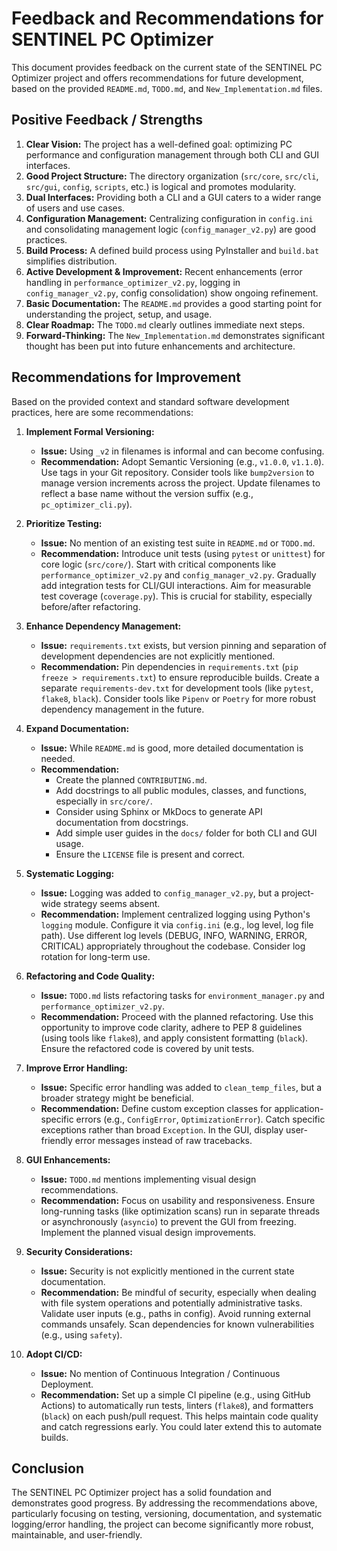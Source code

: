 # Feedback and Recommendations for SENTINEL PC Optimizer

This document provides feedback on the current state of the SENTINEL PC Optimizer project and offers recommendations for future development, based on the provided `README.md`, `TODO.md`, and `New_Implementation.md` files.

## Positive Feedback / Strengths

1.  **Clear Vision:** The project has a well-defined goal: optimizing PC performance and configuration management through both CLI and GUI interfaces.
2.  **Good Project Structure:** The directory organization (`src/core`, `src/cli`, `src/gui`, `config`, `scripts`, etc.) is logical and promotes modularity.
3.  **Dual Interfaces:** Providing both a CLI and a GUI caters to a wider range of users and use cases.
4.  **Configuration Management:** Centralizing configuration in `config.ini` and consolidating management logic (`config_manager_v2.py`) are good practices.
5.  **Build Process:** A defined build process using PyInstaller and `build.bat` simplifies distribution.
6.  **Active Development & Improvement:** Recent enhancements (error handling in `performance_optimizer_v2.py`, logging in `config_manager_v2.py`, config consolidation) show ongoing refinement.
7.  **Basic Documentation:** The `README.md` provides a good starting point for understanding the project, setup, and usage.
8.  **Clear Roadmap:** The `TODO.md` clearly outlines immediate next steps.
9.  **Forward-Thinking:** The `New_Implementation.md` demonstrates significant thought has been put into future enhancements and architecture.

## Recommendations for Improvement

Based on the provided context and standard software development practices, here are some recommendations:

1.  **Implement Formal Versioning:**
    *   **Issue:** Using `_v2` in filenames is informal and can become confusing.
    *   **Recommendation:** Adopt Semantic Versioning (e.g., `v1.0.0`, `v1.1.0`). Use tags in your Git repository. Consider tools like `bump2version` to manage version increments across the project. Update filenames to reflect a base name without the version suffix (e.g., `pc_optimizer_cli.py`).

2.  **Prioritize Testing:**
    *   **Issue:** No mention of an existing test suite in `README.md` or `TODO.md`.
    *   **Recommendation:** Introduce unit tests (using `pytest` or `unittest`) for core logic (`src/core/`). Start with critical components like `performance_optimizer_v2.py` and `config_manager_v2.py`. Gradually add integration tests for CLI/GUI interactions. Aim for measurable test coverage (`coverage.py`). This is crucial for stability, especially before/after refactoring.

3.  **Enhance Dependency Management:**
    *   **Issue:** `requirements.txt` exists, but version pinning and separation of development dependencies are not explicitly mentioned.
    *   **Recommendation:** Pin dependencies in `requirements.txt` (`pip freeze > requirements.txt`) to ensure reproducible builds. Create a separate `requirements-dev.txt` for development tools (like `pytest`, `flake8`, `black`). Consider tools like `Pipenv` or `Poetry` for more robust dependency management in the future.

4.  **Expand Documentation:**
    *   **Issue:** While `README.md` is good, more detailed documentation is needed.
    *   **Recommendation:**
        *   Create the planned `CONTRIBUTING.md`.
        *   Add docstrings to all public modules, classes, and functions, especially in `src/core/`.
        *   Consider using Sphinx or MkDocs to generate API documentation from docstrings.
        *   Add simple user guides in the `docs/` folder for both CLI and GUI usage.
        *   Ensure the `LICENSE` file is present and correct.

5.  **Systematic Logging:**
    *   **Issue:** Logging was added to `config_manager_v2.py`, but a project-wide strategy seems absent.
    *   **Recommendation:** Implement centralized logging using Python's `logging` module. Configure it via `config.ini` (e.g., log level, log file path). Use different log levels (DEBUG, INFO, WARNING, ERROR, CRITICAL) appropriately throughout the codebase. Consider log rotation for long-term use.

6.  **Refactoring and Code Quality:**
    *   **Issue:** `TODO.md` lists refactoring tasks for `environment_manager.py` and `performance_optimizer_v2.py`.
    *   **Recommendation:** Proceed with the planned refactoring. Use this opportunity to improve code clarity, adhere to PEP 8 guidelines (using tools like `flake8`), and apply consistent formatting (`black`). Ensure the refactored code is covered by unit tests.

7.  **Improve Error Handling:**
    *   **Issue:** Specific error handling was added to `clean_temp_files`, but a broader strategy might be beneficial.
    *   **Recommendation:** Define custom exception classes for application-specific errors (e.g., `ConfigError`, `OptimizationError`). Catch specific exceptions rather than broad `Exception`. In the GUI, display user-friendly error messages instead of raw tracebacks.

8.  **GUI Enhancements:**
    *   **Issue:** `TODO.md` mentions implementing visual design recommendations.
    *   **Recommendation:** Focus on usability and responsiveness. Ensure long-running tasks (like optimization scans) run in separate threads or asynchronously (`asyncio`) to prevent the GUI from freezing. Implement the planned visual design improvements.

9.  **Security Considerations:**
    *   **Issue:** Security is not explicitly mentioned in the current state documentation.
    *   **Recommendation:** Be mindful of security, especially when dealing with file system operations and potentially administrative tasks. Validate user inputs (e.g., paths in config). Avoid running external commands unsafely. Scan dependencies for known vulnerabilities (e.g., using `safety`).

10. **Adopt CI/CD:**
    *   **Issue:** No mention of Continuous Integration / Continuous Deployment.
    *   **Recommendation:** Set up a simple CI pipeline (e.g., using GitHub Actions) to automatically run tests, linters (`flake8`), and formatters (`black`) on each push/pull request. This helps maintain code quality and catch regressions early. You could later extend this to automate builds.

## Conclusion

The SENTINEL PC Optimizer project has a solid foundation and demonstrates good progress. By addressing the recommendations above, particularly focusing on testing, versioning, documentation, and systematic logging/error handling, the project can become significantly more robust, maintainable, and user-friendly.
